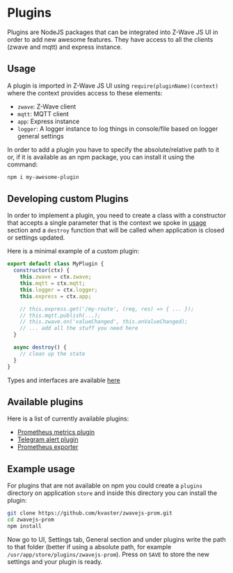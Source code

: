 # Plugins

Plugins are NodeJS packages that can be integrated into Z-Wave JS UI in order to add new awesome features. They have access to all the clients (zwave and mqtt) and express instance.

## Usage

A plugin is imported in Z-Wave JS UI using `require(pluginName)(context)` where the context provides access to these elements:

- `zwave`: Z-Wave client
- `mqtt`: MQTT client
- `app`: Express instance
- `logger`: A logger instance to log things in console/file based on logger general settings

In order to add a plugin you have to specify the absolute/relative path to it or, if it is available as an npm package, you can install it using the command:

```bash
npm i my-awesome-plugin
```

## Developing custom Plugins

In order to implement a plugin, you need to create a class with a constructor that accepts a single parameter that is the context we spoke in [usage](#usage) section and a `destroy` function that will be called when application is closed or settings updated.

Here is a minimal example of a custom plugin:

```js
export default class MyPlugin {
  constructor(ctx) {
    this.zwave = ctx.zwave;
    this.mqtt = ctx.mqtt;
    this.logger = ctx.logger;
    this.express = ctx.app;

    // this.express.get('/my-route', (req, res) => { ... });
    // this.mqtt.publish(...);
    // this.zwave.on('valueChanged', this.onValueChanged);
    // ... add all the stuff you need here
  }

  async destroy() {
    // clean up the state
  }
}
```

Types and interfaces are available [here](https://github.com/zwave-js/zwave-js-ui/blob/master/api/lib/CustomPlugin.ts)

## Available plugins

Here is a list of currently available plugins:

- [Prometheus metrics plugin](https://github.com/kvaster/zwavejs-prom)
- [Telegram alert plugin](https://github.com/kvaster/zwavejs-alert)
- [Prometheus exporter](https://github.com/billiaz/zj2m-prom-exporter)

## Example usage

For plugins that are not available on npm you could create a `plugins` directory on application `store` and inside this directory you can install the plugin:

```bash
git clone https://github.com/kvaster/zwavejs-prom.git
cd zwavejs-prom
npm install
```

Now go to UI, Settings tab, General section and under plugins write the path to that folder (better if using a absolute path, for example `/usr/app/store/plugins/zwavejs-prom`). Press on `SAVE` to store the new settings and your plugin is ready.
